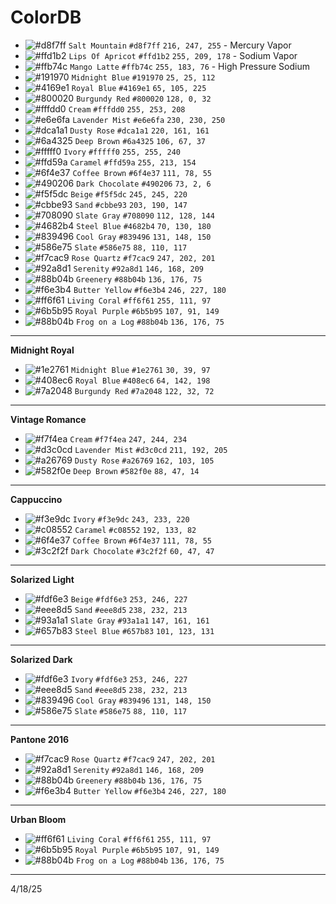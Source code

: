 # ColorDB

- ![#d8f7ff](https://placehold.co/15x15/d8f7ff/d8f7ff.png) `Salt Mountain` `#d8f7ff` `216, 247, 255` - Mercury Vapor
- ![#ffd1b2](https://placehold.co/15x15/ffd1b2/ffd1b2.png) `Lips Of Apricot` `#ffd1b2` `255, 209, 178` - Sodium Vapor
- ![#ffb74c](https://placehold.co/15x15/ffb74c/ffb74c.png) `Mango Latte` `#ffb74c` `255, 183, 76` - High Pressure Sodium
- ![#191970](https://placehold.co/15x15/191970/191970.png) `Midnight Blue` `#191970` `25, 25, 112`
- ![#4169e1](https://placehold.co/15x15/4169e1/4169e1.png) `Royal Blue` `#4169e1` `65, 105, 225`
- ![#800020](https://placehold.co/15x15/800020/800020.png) `Burgundy Red` `#800020` `128, 0, 32`
- ![#fffdd0](https://placehold.co/15x15/fffdd0/fffdd0.png) `Cream` `#fffdd0` `255, 253, 208`
- ![#e6e6fa](https://placehold.co/15x15/e6e6fa/e6e6fa.png) `Lavender Mist` `#e6e6fa` `230, 230, 250`
- ![#dca1a1](https://placehold.co/15x15/dca1a1/dca1a1.png) `Dusty Rose` `#dca1a1` `220, 161, 161`
- ![#6a4325](https://placehold.co/15x15/6a4325/6a4325.png) `Deep Brown` `#6a4325` `106, 67, 37`
- ![#fffff0](https://placehold.co/15x15/fffff0/fffff0.png) `Ivory` `#fffff0` `255, 255, 240`
- ![#ffd59a](https://placehold.co/15x15/ffd59a/ffd59a.png) `Caramel` `#ffd59a` `255, 213, 154`
- ![#6f4e37](https://placehold.co/15x15/6f4e37/6f4e37.png) `Coffee Brown` `#6f4e37` `111, 78, 55`
- ![#490206](https://placehold.co/15x15/490206/490206.png) `Dark Chocolate` `#490206` `73, 2, 6`
- ![#f5f5dc](https://placehold.co/15x15/f5f5dc/f5f5dc.png) `Beige` `#f5f5dc` `245, 245, 220`
- ![#cbbe93](https://placehold.co/15x15/cbbe93/cbbe93.png) `Sand` `#cbbe93` `203, 190, 147`
- ![#708090](https://placehold.co/15x15/708090/708090.png) `Slate Gray` `#708090` `112, 128, 144`
- ![#4682b4](https://placehold.co/15x15/4682b4/4682b4.png) `Steel Blue` `#4682b4` `70, 130, 180`
- ![#839496](https://placehold.co/15x15/839496/839496.png) `Cool Gray` `#839496` `131, 148, 150`
- ![#586e75](https://placehold.co/15x15/586e75/586e75.png) `Slate` `#586e75` `88, 110, 117`
- ![#f7cac9](https://placehold.co/15x15/f7cac9/f7cac9.png) `Rose Quartz` `#f7cac9` `247, 202, 201`
- ![#92a8d1](https://placehold.co/15x15/92a8d1/92a8d1.png) `Serenity` `#92a8d1` `146, 168, 209`
- ![#88b04b](https://placehold.co/15x15/88b04b/88b04b.png) `Greenery` `#88b04b` `136, 176, 75`
- ![#f6e3b4](https://placehold.co/15x15/f6e3b4/f6e3b4.png) `Butter Yellow` `#f6e3b4` `246, 227, 180`
- ![#ff6f61](https://placehold.co/15x15/ff6f61/ff6f61.png) `Living Coral` `#ff6f61` `255, 111, 97`
- ![#6b5b95](https://placehold.co/15x15/6b5b95/6b5b95.png) `Royal Purple` `#6b5b95` `107, 91, 149`
- ![#88b04b](https://placehold.co/15x15/88b04b/88b04b.png) `Frog on a Log` `#88b04b` `136, 176, 75`


----------------------------------------------------------------------------------------------------------------------------
**Midnight Royal**
- ![#1e2761](https://placehold.co/15x15/1e2761/1e2761.png) `Midnight Blue` `#1e2761` `30, 39, 97`
- ![#408ec6](https://placehold.co/15x15/408ec6/408ec6.png) `Royal Blue` `#408ec6` `64, 142, 198`
- ![#7a2048](https://placehold.co/15x15/7a2048/7a2048.png) `Burgundy Red` `#7a2048` `122, 32, 72`

----------------------------------------------------------------------------------------------------------------------------
**Vintage Romance**
- ![#f7f4ea](https://placehold.co/15x15/f7f4ea/f7f4ea.png) `Cream` `#f7f4ea` `247, 244, 234`
- ![#d3c0cd](https://placehold.co/15x15/d3c0cd/d3c0cd.png) `Lavender Mist` `#d3c0cd` `211, 192, 205`
- ![#a26769](https://placehold.co/15x15/a26769/a26769.png) `Dusty Rose` `#a26769` `162, 103, 105`
- ![#582f0e](https://placehold.co/15x15/582f0e/582f0e.png) `Deep Brown` `#582f0e` `88, 47, 14`

----------------------------------------------------------------------------------------------------------------------------
**Cappuccino**
- ![#f3e9dc](https://placehold.co/15x15/f3e9dc/f3e9dc.png) `Ivory` `#f3e9dc` `243, 233, 220`
- ![#c08552](https://placehold.co/15x15/c08552/c08552.png) `Caramel` `#c08552` `192, 133, 82`
- ![#6f4e37](https://placehold.co/15x15/6f4e37/6f4e37.png) `Coffee Brown` `#6f4e37` `111, 78, 55`
- ![#3c2f2f](https://placehold.co/15x15/3c2f2f/3c2f2f.png) `Dark Chocolate` `#3c2f2f` `60, 47, 47`

----------------------------------------------------------------------------------------------------------------------------
**Solarized Light**
- ![#fdf6e3](https://placehold.co/15x15/fdf6e3/fdf6e3.png) `Beige` `#fdf6e3` `253, 246, 227`
- ![#eee8d5](https://placehold.co/15x15/eee8d5/eee8d5.png) `Sand` `#eee8d5` `238, 232, 213`
- ![#93a1a1](https://placehold.co/15x15/93a1a1/93a1a1.png) `Slate Gray` `#93a1a1` `147, 161, 161`
- ![#657b83](https://placehold.co/15x15/657b83/657b83.png) `Steel Blue` `#657b83` `101, 123, 131`

----------------------------------------------------------------------------------------------------------------------------
**Solarized Dark**
- ![#fdf6e3](https://placehold.co/15x15/fdf6e3/fdf6e3.png) `Ivory` `#fdf6e3` `253, 246, 227`
- ![#eee8d5](https://placehold.co/15x15/eee8d5/eee8d5.png) `Sand` `#eee8d5` `238, 232, 213`
- ![#839496](https://placehold.co/15x15/839496/839496.png) `Cool Gray` `#839496` `131, 148, 150`
- ![#586e75](https://placehold.co/15x15/586e75/586e75.png) `Slate` `#586e75` `88, 110, 117`

----------------------------------------------------------------------------------------------------------------------------
**Pantone 2016**
- ![#f7cac9](https://placehold.co/15x15/f7cac9/f7cac9.png) `Rose Quartz` `#f7cac9` `247, 202, 201`
- ![#92a8d1](https://placehold.co/15x15/92a8d1/92a8d1.png) `Serenity` `#92a8d1` `146, 168, 209`
- ![#88b04b](https://placehold.co/15x15/88b04b/88b04b.png) `Greenery` `#88b04b` `136, 176, 75`
- ![#f6e3b4](https://placehold.co/15x15/f6e3b4/f6e3b4.png) `Butter Yellow` `#f6e3b4` `246, 227, 180`

----------------------------------------------------------------------------------------------------------------------------
**Urban Bloom**
- ![#ff6f61](https://placehold.co/15x15/ff6f61/ff6f61.png) `Living Coral` `#ff6f61` `255, 111, 97`
- ![#6b5b95](https://placehold.co/15x15/6b5b95/6b5b95.png) `Royal Purple` `#6b5b95` `107, 91, 149`
- ![#88b04b](https://placehold.co/15x15/88b04b/88b04b.png) `Frog on a Log` `#88b04b` `136, 176, 75`

----------------------------------------------------------------------------------------------------------------------------
4/18/25
